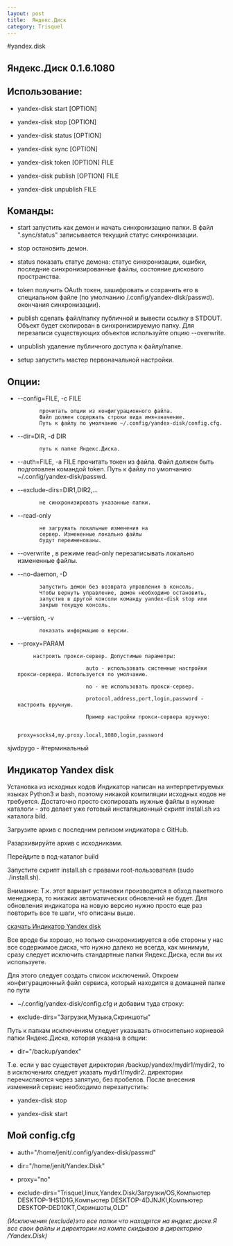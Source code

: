 ```yaml
---
layout: post
title:  Яндекс.Диск
category: Trisquel
---
```


#yandex.disk 

## Яндекс.Диск 0.1.6.1080

## Использование:

- yandex-disk start [OPTION]
  
- yandex-disk stop [OPTION]
  
- yandex-disk status [OPTION]
  
- yandex-disk sync [OPTION]
  
- yandex-disk token [OPTION] FILE
  
- yandex-disk publish [OPTION] FILE
  
- yandex-disk unpublish FILE

## Команды:

  - start        запустить как демон и начать синхронизацию папки. В файл
               ".sync/status" записывается текущий статус синхронизации.
               
  - stop         остановить демон.
  
  - status       показать статус демона: статус синхронизации, ошибки,
               последние синхронизированные файлы, состояние дискового
               пространства.
               
  - token        получить OAuth токен, зашифровать и сохранить его в
               специальном файле (по умолчанию /.config/yandex-disk/passwd).
               окончания синхронизации).
               
  - publish      сделать файл/папку публичной и вывести ссылку
               в STDOUT. Объект будет скопирован в синхронизируемую
               папку. Для перезаписи существующих объектов используйте
               опцию --overwrite.
  - unpublish    удаление публичного доступа к файлу/папке.
  
  - setup        запустить мастер первоначальной настройки.

## Опции:

  - --config=FILE, -c FILE
  
               прочитать опции из конфигурационного файла.
               Файл должен содержать строки вида имя=значение.
               Путь к файлу по умолчанию ~/.config/yandex-disk/config.cfg.
               
  - --dir=DIR, -d DIR
  
               путь к папке Яндекс.Диска.
               
  - --auth=FILE, -a FILE
               прочитать токен из файла. Файл должен быть
               подготовлен командой token. Путь к файлу по
               умолчанию ~/.config/yandex-disk/passwd.
               
  - --exclude-dirs=DIR1,DIR2,…
  
               не синхронизировать указанные папки.
               
  - --read-only
  
               не загружать локальные изменения на
               сервер. Измененные локально файлы
               будут переименованы.
               
  - --overwrite
  ,
               в режиме read-only перезаписывать локально измененные файлы.
               
  - --no-daemon, -D
  
               запустить демон без возврата управления в консоль.
               Чтобы вернуть управление, демон необходимо остановить,
               запустив в другой консоли команду yandex-disk stop или
               закрыв текущую консоль.
               
  - --version, -v
  
               показать информацию о версии.
               
  - --proxy=PARAM
  
             настроить прокси-сервер. Допустимые параметры:
             
                              auto - использовать системные настройки прокси-сервера. Используется по умолчанию.
                              
                              no - не использовать прокси-сервер.
                              
                              protocol,address,port,login,password - настроить вручную.
                              
                              Пример настройки прокси-сервера вручную:
                              
                              proxy=socks4,my.proxy.local,1080,login,password
                              
                              
                              
sjwdpygo - #терминальный
 

 
## Индикатор Yandex disk

Установка из исходных кодов Индикатор написан на интерпретируемых языках Python3 и bash, поэтому никакой компиляции исходных кодов не требуется. Достаточно просто скопировать нужные файлы в нужные каталоги - это делает уже готовый инсталяционный скрипт install.sh из каталога bild.

Загрузите архив с последним релизом индикатора с GitHub.
    
Разархивируйте архив с исходниками.
    
Перейдите в под-каталог build
    
Запустите скрипт install.sh с правами root-пользователя (sudo ./install.sh).

Внимание: Т.к. этот вариант установки производится в обход пакетного менеджера, то никаких автоматических обновлений не будет. Для обновления индикатора на новую версию нужно просто еще раз повторить все те шаги, что описаны выше.

[скачать Индикатор Yandex disk](https://github.com/slytomcat/yandex-disk-indicator/wiki/%D0%98%D0%BD%D0%B4%D0%B8%D0%BA%D0%B0%D1%82%D0%BE%D1%80-Yandex-disk)  

Все вроде бы хорошо, но только синхронизируется в обе стороны у нас все содержимое диска, что нужно далеко не всегда, как минимум, сразу следует исключить стандартные папки Яндекс.Диска, если вы их используете. 

Для этого следует создать список исключений. Откроем конфигурационный файл сервиса, который находится в домашней папке по пути 

- ~/.config/yandex-disk/config.cfg и добавим туда строку:

- exclude-dirs="Загрузки,Музыка,Скриншоты"

Путь к папкам исключениям следует указывать относительно корневой папки Яндекс.Диска, которая указана в опции:

- dir="/backup/yandex"

Т.е. если у вас существует директория /backup/yandex/mydir1/mydir2, то в исключениях следует указать mydir1/mydir2. директории перечисляются через запятую, без пробелов. После внесения изменений сервис необходимо перезапустить:

- yandex-disk stop

- yandex-disk start

## Мой config.cfg

- auth="/home/jenit/.config/yandex-disk/passwd"

- dir="/home/jenit/Yandex.Disk"

- proxy="no"

- exclude-dirs="Trisquel,linux,Yandex.Disk/Загрузки/OS,Компьютер DESKTOP-1HS1D1G,Компьютер DESKTOP-4DJNJKI,Компьютер DESKTOP-DED10KT,Скриншоты,OLD"

*(Исключения (exclude)это все папки что находятся на яндекс диске.Я все свои файлы и директории на компе скидываю в директорию /Yandex.Disk)*






                            
